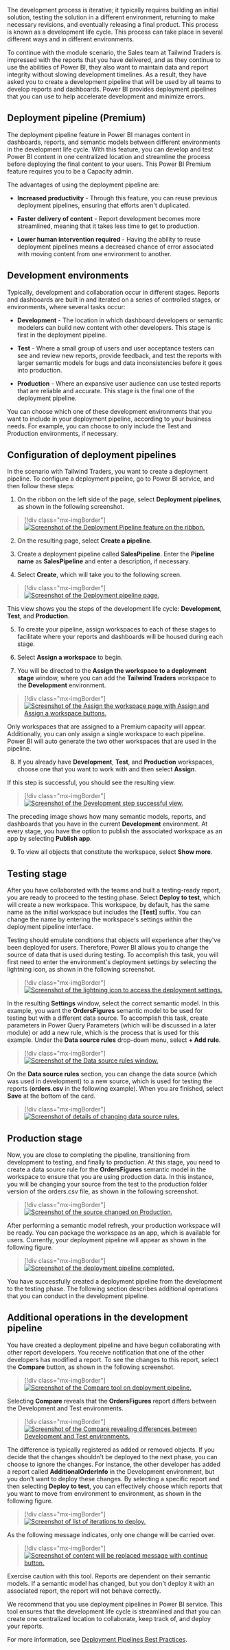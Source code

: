 The development process is iterative; it typically requires building an initial solution, testing the solution in a different environment, returning to make necessary revisions, and eventually releasing a final product. This process is known as a development life cycle. This process can take place in several different ways and in different environments.

To continue with the module scenario, the Sales team at Tailwind Traders is impressed with the reports that you have delivered, and as they continue to use the abilities of Power BI, they also want to maintain data and report integrity without slowing development timelines. As a result, they have asked you to create a development pipeline that will be used by all teams to develop reports and dashboards. Power BI provides deployment pipelines that you can use to help accelerate development and minimize errors.

## Deployment pipeline (Premium)

The deployment pipeline feature in Power BI manages content in dashboards, reports, and semantic models between different environments in the development life cycle. With this feature, you can develop and test Power BI content in one centralized location and streamline the process before deploying the final content to your users. This Power BI Premium feature requires you to be a Capacity admin. 

The advantages of using the deployment pipeline are:

- **Increased productivity** - Through this feature, you can reuse previous deployment pipelines, ensuring that efforts aren't duplicated.

- **Faster delivery of content** - Report development becomes more streamlined, meaning that it takes less time to get to production.

- **Lower human intervention required** - Having the ability to reuse deployment pipelines means a decreased chance of error associated with moving content from one environment to another.

## Development environments 

Typically, development and collaboration occur in different stages. Reports and dashboards are built in and iterated on a series of controlled stages, or environments, where several tasks occur:

-   **Development** - The location in which dashboard developers or semantic modelers can build new content with other developers. This stage is first in the deployment pipeline.

-   **Test** - Where a small group of users and user acceptance testers can see and review new reports, provide feedback, and test the reports with larger semantic models for bugs and data inconsistencies before it goes into production.

-   **Production** - Where an expansive user audience can use tested reports that are reliable and accurate. This stage is the final one of the deployment pipeline.

You can choose which one of these development environments that you want to include in your deployment pipeline, according to your business needs. For example, you can choose to only include the Test and Production environments, if necessary.


## Configuration of deployment pipelines

In the scenario with Tailwind Traders, you want to create a deployment pipeline. To configure a deployment pipeline, go to Power BI service, and then follow these steps: 

1. On the ribbon on the left side of the page, select **Deployment pipelines**, as shown in the following screenshot.

> [!div class="mx-imgBorder"]
> [![Screenshot of the Deployment Pipeline feature on the ribbon.](../media/04-deployment-full-8-ss.png)](../media/04-deployment-full-8-ss.png#lightbox)

2. On the resulting page, select **Create a pipeline**. 

3. Create a deployment pipeline called **SalesPipeline**. Enter the **Pipeline name** as **SalesPipeline** and enter a description, if necessary. 

4. Select **Create**, which will take you to the following screen.

> [!div class="mx-imgBorder"]
> [![Screenshot of the Deployment pipeline page.](../media/04-deployment-pipeline-page-2-ss.png)](../media/04-deployment-pipeline-page-2-ss.png#lightbox)

This view shows you the steps of the development life cycle: **Development**, **Test**, and **Production**. 

5. To create your pipeline, assign workspaces to each of these stages to facilitate where your reports and dashboards will be housed during each stage. 

6. Select **Assign a workspace** to begin.

7. You will be directed to the **Assign the workspace to a deployment stage** window, where you can add the **Tailwind Traders** workspace to the **Development** environment.

> [!div class="mx-imgBorder"]
> [![Screenshot of the Assign the workspace page with Assign and Assign a workspace buttons.](../media/04-report-performance-metrics-4-ss.png)](../media/04-report-performance-metrics-4-ss.png#lightbox)

Only workspaces that are assigned to a Premium capacity will appear. Additionally, you can only assign a single workspace to each pipeline. Power BI will auto generate the two other workspaces that are used in the pipeline. 

8. If you already have **Development**, **Test**, and **Production** workspaces, choose one that you want to work with and then select **Assign**. 

If this step is successful, you should see the resulting view.

> [!div class="mx-imgBorder"]
> [![Screenshot of the Development step successful view.](../media/04-deployment-settings-5-ssm.png)](../media/04-deployment-settings-5-ssm.png#lightbox)

The preceding image shows how many semantic models, reports, and dashboards that you have in the current **Development** environment. At every stage, you have the option to publish the associated workspace as an app by selecting **Publish app**. 

9. To view all objects that constitute the workspace, select **Show more**.

## Testing stage

After you have collaborated with the teams and built a testing-ready report, you are ready to proceed to the testing phase. Select **Deploy to test**, which will create a new workspace. This workspace, by default, has the same name as the initial workspace but includes the **\[Test\]** suffix. You can change the name by entering the workspace's settings within the deployment pipeline interface.

Testing should emulate conditions that objects will experience after they've been deployed for users. Therefore, Power BI allows you to change the source of data that is used during testing. To accomplish this task, you will first need to enter the environment's deployment settings by selecting the lightning icon, as shown in the following screenshot.

> [!div class="mx-imgBorder"]
> [![Screenshot of the lightning icon to access the deployment settings.](../media/04-deployment-pipeline-1-ssm.png)](../media/04-deployment-pipeline-1-ssm.png#lightbox)

In the resulting **Settings** window, select the correct semantic model. In this example, you want the **OrdersFigures** semantic model to be used for testing but with a different data source. To accomplish this task, create parameters in Power Query Parameters (which will be discussed in a later module) or add a new rule, which is the process that is used for this example. Under the **Data source rules** drop-down menu, select **+ Add rule**.

> [!div class="mx-imgBorder"]
> [![Screenshot of the Data source rules window.](../media/04-change-source-8-ss.png)](../media/04-change-source-8-ss.png#lightbox)

On the **Data source rules** section, you can change the data source (which was used in development) to a new source, which is used for testing the reports (**orders.csv** in the following example). When you are finished, select **Save** at the bottom of the card.

> [!div class="mx-imgBorder"]
> [![Screenshot of details of changing data source rules.](../media/04-add-workspace-3-ssm.png)](../media/04-add-workspace-3-ssm.png#lightbox)

## Production stage

Now, you are close to completing the pipeline, transitioning from development to testing, and finally to production. At this stage, you need to create a data source rule for the **OrdersFigures** semantic model in the workspace to ensure that you are using production data. In this instance, you will be changing your source from the test to the production folder version of the orders.csv file, as shown in the following screenshot.

> [!div class="mx-imgBorder"]
> [![Screenshot of the source changed on Production.](../media/04-change-source-7-ss.png)](../media/04-change-source-7-ss.png#lightbox)

After performing a semantic model refresh, your production workspace will be ready. You can package the workspace as an app, which is available for users. Currently, your deployment pipeline will appear as shown in the following figure.

> [!div class="mx-imgBorder"]
> [![Screenshot of the deployment pipeline completed.](../media/04-deployment-compare-9-ssm.png)](../media/04-deployment-compare-9-ssm.png#lightbox)

You have successfully created a deployment pipeline from the development to the testing phase. The following section describes additional operations that you can conduct in the development pipeline.

## Additional operations in the development pipeline

You have created a deployment pipeline and have begun collaborating with other report developers. You receive notification that one of the other developers has modified a report. To see the changes to this report, select the **Compare** button, as shown in the following screenshot.

> [!div class="mx-imgBorder"]
> [![Screenshot of the Compare tool on deployment pipeline.](../media/04-deployment-compare-11-ssm.png)](../media/04-deployment-compare-11-ssm.png#lightbox)

Selecting **Compare** reveals that the **OrdersFigures** report differs between the Development and Test environments.

> [!div class="mx-imgBorder"]
> [![Screenshot of the Compare revealing differences between Development and Test environments.](../media/04-data-source-rules-6-ssm.png)](../media/04-data-source-rules-6-ssm.png#lightbox)

The difference is typically registered as added or removed objects. If you decide that the changes shouldn't be deployed to the next phase, you can choose to ignore the changes. For instance, the other developer has added a report called **AdditionalOrderInfo** in the Development environment, but you don't want to deploy these changes. By selecting a specific report and then selecting **Deploy to test**, you can effectively choose which reports that you want to move from environment to environment, as shown in the following figure.

> [!div class="mx-imgBorder"]
> [![Screenshot of list of iterations to deploy.](../media/04-deployment-compare-10-ssm.png)](../media/04-deployment-compare-10-ssm.png#lightbox)

As the following message indicates, only one change will be carried over.

> [!div class="mx-imgBorder"]
> [![Screenshot of content will be replaced message with continue button.](../media/04-dev-life-cycle-3-ssm.png)](../media/04-dev-life-cycle-3-ssm.png#lightbox)

Exercise caution with this tool. Reports are dependent on their semantic models. If a semantic model has changed, but you don't deploy it with an associated report, the report will not behave correctly.

We recommend that you use deployment pipelines in Power BI service. This tool ensures that the development life cycle is streamlined and that you can create one centralized location to collaborate, keep track of, and deploy your reports.

For more information, see [Deployment Pipelines Best Practices](/power-bi/create-reports/deployment-pipelines-best-practices/?azure-portal=true).